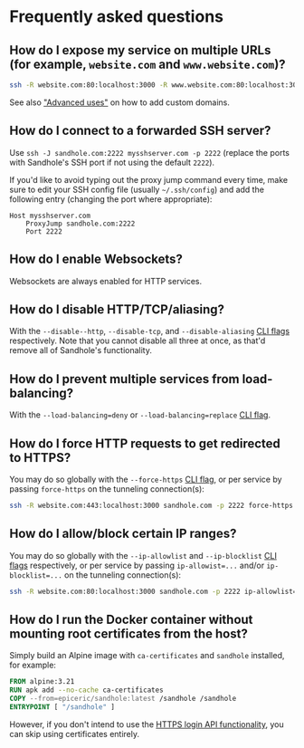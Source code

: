 # Frequently asked questions

## How do I expose my service on multiple URLs (for example, `website.com` and `www.website.com`)?

```bash
ssh -R website.com:80:localhost:3000 -R www.website.com:80:localhost:3000 sandhole.com -p 2222
```

See also ["Advanced uses"](./advanced_uses.md#custom-domains) on how to add custom domains.

## How do I connect to a forwarded SSH server?

Use `ssh -J sandhole.com:2222 mysshserver.com -p 2222` (replace the ports with Sandhole's SSH port if not using the default `2222`).

If you'd like to avoid typing out the proxy jump command every time, make sure to edit your SSH config file (usually `~/.ssh/config`) and add the following entry (changing the port where appropriate):

```ssh-config
Host mysshserver.com
	ProxyJump sandhole.com:2222
	Port 2222
```

## How do I enable Websockets?

Websockets are always enabled for HTTP services.

## How do I disable HTTP/TCP/aliasing?

With the `--disable--http`, `--disable-tcp`, and `--disable-aliasing` [CLI flags](./cli.md) respectively. Note that you cannot disable all three at once, as that'd remove all of Sandhole's functionality.

## How do I prevent multiple services from load-balancing?

With the `--load-balancing=deny` or `--load-balancing=replace` [CLI flag](./cli.md).

## How do I force HTTP requests to get redirected to HTTPS?

You may do so globally with the `--force-https` [CLI flag](./cli.md), or per service by passing `force-https` on the tunneling connection(s):

```bash
ssh -R website.com:443:localhost:3000 sandhole.com -p 2222 force-https
```

## How do I allow/block certain IP ranges?

You may do so globally with the `--ip-allowlist` and `--ip-blocklist` [CLI flags](./cli.md) respectively, or per service by passing `ip-allowist=...` and/or `ip-blocklist=...` on the tunneling connection(s):

```bash
ssh -R website.com:80:localhost:3000 sandhole.com -p 2222 ip-allowlist=10.0.0.0/8 ip-blocklist=10.1.0.0/16
```

## How do I run the Docker container without mounting root certificates from the host?

Simply build an Alpine image with `ca-certificates` and `sandhole` installed, for example:

```dockerfile
FROM alpine:3.21
RUN apk add --no-cache ca-certificates
COPY --from=epiceric/sandhole:latest /sandhole /sandhole
ENTRYPOINT [ "/sandhole" ]
```

However, if you don't intend to use the [HTTPS login API functionality](./configuration.md#alternative-authentication-with-password), you can skip using certificates entirely.

